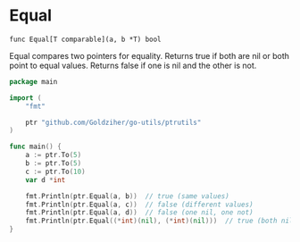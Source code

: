 # Equal

`func Equal[T comparable](a, b *T) bool`

Equal compares two pointers for equality. Returns true if both are nil or both point to equal values. Returns false if one is nil and the other is not.

```go
package main

import (
	"fmt"

	ptr "github.com/Goldziher/go-utils/ptrutils"
)

func main() {
	a := ptr.To(5)
	b := ptr.To(5)
	c := ptr.To(10)
	var d *int

	fmt.Println(ptr.Equal(a, b))  // true (same values)
	fmt.Println(ptr.Equal(a, c))  // false (different values)
	fmt.Println(ptr.Equal(a, d))  // false (one nil, one not)
	fmt.Println(ptr.Equal((*int)(nil), (*int)(nil)))  // true (both nil)
}
```
